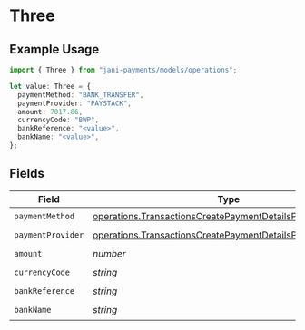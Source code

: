 # Three

## Example Usage

```typescript
import { Three } from "jani-payments/models/operations";

let value: Three = {
  paymentMethod: "BANK_TRANSFER",
  paymentProvider: "PAYSTACK",
  amount: 7017.86,
  currencyCode: "BWP",
  bankReference: "<value>",
  bankName: "<value>",
};
```

## Fields

| Field                                                                                                                                    | Type                                                                                                                                     | Required                                                                                                                                 | Description                                                                                                                              |
| ---------------------------------------------------------------------------------------------------------------------------------------- | ---------------------------------------------------------------------------------------------------------------------------------------- | ---------------------------------------------------------------------------------------------------------------------------------------- | ---------------------------------------------------------------------------------------------------------------------------------------- |
| `paymentMethod`                                                                                                                          | [operations.TransactionsCreatePaymentDetailsPaymentMethod](../../models/operations/transactionscreatepaymentdetailspaymentmethod.md)     | :heavy_check_mark:                                                                                                                       | N/A                                                                                                                                      |
| `paymentProvider`                                                                                                                        | [operations.TransactionsCreatePaymentDetailsPaymentProvider](../../models/operations/transactionscreatepaymentdetailspaymentprovider.md) | :heavy_check_mark:                                                                                                                       | N/A                                                                                                                                      |
| `amount`                                                                                                                                 | *number*                                                                                                                                 | :heavy_check_mark:                                                                                                                       | N/A                                                                                                                                      |
| `currencyCode`                                                                                                                           | *string*                                                                                                                                 | :heavy_check_mark:                                                                                                                       | N/A                                                                                                                                      |
| `bankReference`                                                                                                                          | *string*                                                                                                                                 | :heavy_check_mark:                                                                                                                       | N/A                                                                                                                                      |
| `bankName`                                                                                                                               | *string*                                                                                                                                 | :heavy_check_mark:                                                                                                                       | N/A                                                                                                                                      |